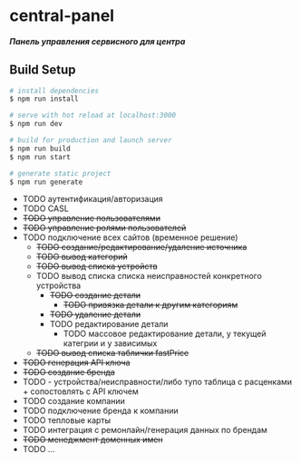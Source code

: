 # central-panel

##### Панель управления сервисного для центра
## Build Setup

``` bash
# install dependencies
$ npm run install

# serve with hot reload at localhost:3000
$ npm run dev

# build for production and launch server
$ npm run build
$ npm run start

# generate static project
$ npm run generate
```


- TODO аутентификация/авторизация
- TODO CASL
- ~~TODO управление пользователями~~
- ~~TODO управление ролями пользователей~~
- TODO подключение всех сайтов (временное решение)
  - ~~TODO создание/редактирование/удаление источника~~
  - ~~TODO вывод категорий~~
  - ~~TODO вывод списка устройств~~
  - TODO вывод списка списка неисправностей конкретного устройства
    - ~~TODO создание детали~~
      - ~~TODO привязка детали к другим категориям~~
    - ~~TODO удаление детали~~
    - TODO редактирование детали
      - TODO массовое редактирование детали, у текущей категрии и у зависимых
  - ~~TODO вывод списка таблички fastPrice~~
- ~~TODO генерация API ключа~~
- ~~TODO создание бренда~~
- TODO  - устройства/неисправности/либо тупо таблица с расценками + сопостовлять с API ключем
- TODO создание компании
- TODO подключение бренда к компании
- TODO тепловые карты
- TODO интеграция с ремонлайн/генерация данных по брендам
- ~~TODO менеджмент доменных имен~~
- TODO ...
